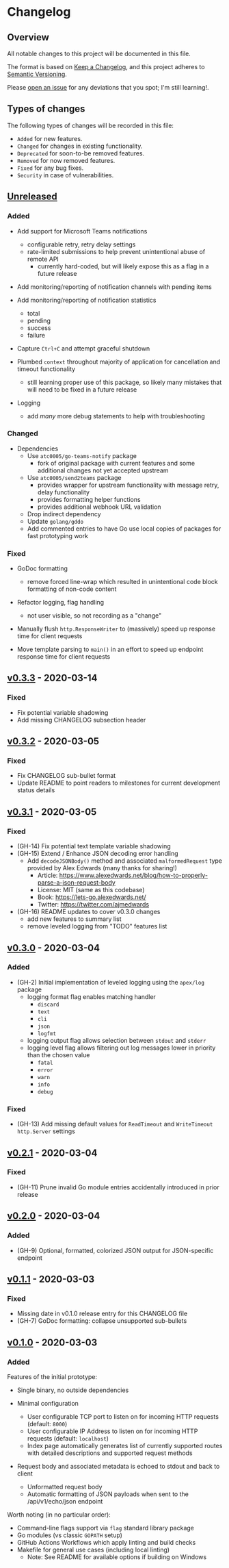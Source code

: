 # Changelog

## Overview

All notable changes to this project will be documented in this file.

The format is based on [Keep a
Changelog](https://keepachangelog.com/en/1.0.0/), and this project adheres to
[Semantic Versioning](https://semver.org/spec/v2.0.0.html).

Please [open an issue](https://github.com/atc0005/bounce/issues) for any
deviations that you spot; I'm still learning!.

## Types of changes

The following types of changes will be recorded in this file:

- `Added` for new features.
- `Changed` for changes in existing functionality.
- `Deprecated` for soon-to-be removed features.
- `Removed` for now removed features.
- `Fixed` for any bug fixes.
- `Security` in case of vulnerabilities.

## [Unreleased]

### Added

- Add support for Microsoft Teams notifications
  - configurable retry, retry delay settings
  - rate-limited submissions to help prevent unintentional abuse of remote API
    - currently hard-coded, but will likely expose this as a flag in a future
      release

- Add monitoring/reporting of notification channels with pending items

- Add monitoring/reporting of notification statistics
  - total
  - pending
  - success
  - failure

- Capture `Ctrl+C` and attempt graceful shutdown

- Plumbed `context` throughout majority of application for cancellation and
  timeout functionality
  - still learning proper use of this package, so likely many mistakes that
    will need to be fixed in a future release

- Logging
  - add *many* more debug statements to help with troubleshooting

### Changed

- Dependencies
  - Use `atc0005/go-teams-notify` package
    - fork of original package with current features and some additional
      changes not yet accepted upstream
  - Use `atc0005/send2teams` package
    - provides wrapper for upstream functionality with message retry, delay
      functionality
    - provides formatting helper functions
    - provides additional webhook URL validation
  - Drop indirect dependency
  - Update `golang/gddo`
  - Add commented entries to have Go use local copies of packages for fast
    prototyping work

### Fixed

- GoDoc formatting
  - remove forced line-wrap which resulted in unintentional code block
    formatting of non-code content

- Refactor logging, flag handling
  - not user visible, so not recording as a "change"

- Manually flush `http.ResponseWriter` to (massively) speed up response time
  for client requests

- Move template parsing to `main()` in an effort to speed up endpoint response
  time for client requests

## [v0.3.3] - 2020-03-14

### Fixed

- Fix potential variable shadowing
- Add missing CHANGELOG subsection header

## [v0.3.2] - 2020-03-05

### Fixed

- Fix CHANGELOG sub-bullet format
- Update README to point readers to milestones for current development status
  details

## [v0.3.1] - 2020-03-05

### Fixed

- (GH-14) Fix potential text template variable shadowing
- (GH-15) Extend / Enhance JSON decoding error handling
  - Add `decodeJSONBody()` method and associated `malformedRequest` type
    provided by Alex Edwards (many thanks for sharing!)
    - Article:
      <https://www.alexedwards.net/blog/how-to-properly-parse-a-json-request-body>
    - License: MIT (same as this codebase)
    - Book: <https://lets-go.alexedwards.net/>
    - Twitter: <https://twitter.com/ajmedwards>
- (GH-16) README updates to cover v0.3.0 changes
  - add new features to summary list
  - remove leveled logging from "TODO" features list

## [v0.3.0] - 2020-03-04

### Added

- (GH-2) Initial implementation of leveled logging using the `apex/log`
  package
  - logging format flag enables matching handler
    - `discard`
    - `text`
    - `cli`
    - `json`
    - `logfmt`
  - logging output flag allows selection between `stdout` and `stderr`
  - logging level flag allows filtering out log messages lower in priority
    than the chosen value
    - `fatal`
    - `error`
    - `warn`
    - `info`
    - `debug`

### Fixed

- (GH-13) Add missing default values for `ReadTimeout` and `WriteTimeout`
  `http.Server` settings

## [v0.2.1] - 2020-03-04

### Fixed

- (GH-11) Prune invalid Go module entries accidentally introduced in prior
  release

## [v0.2.0] - 2020-03-04

### Added

- (GH-9) Optional, formatted, colorized JSON output for JSON-specific endpoint

## [v0.1.1] - 2020-03-03

### Fixed

- Missing date in v0.1.0 release entry for this CHANGELOG file
- (GH-7) GoDoc formatting: collapse unsupported sub-bullets

## [v0.1.0] - 2020-03-03

### Added

Features of the initial prototype:

- Single binary, no outside dependencies

- Minimal configuration
  - User configurable TCP port to listen on for incoming HTTP requests
    (default: `8000`)
  - User configurable IP Address to listen on for incoming HTTP requests
    (default: `localhost`)
  - Index page automatically generates list of currently supported routes with
    detailed descriptions and supported request methods

- Request body and associated metadata is echoed to stdout and back to client
  - Unformatted request body
  - Automatic formatting of JSON payloads when sent to the /api/v1/echo/json
    endpoint

Worth noting (in no particular order):

- Command-line flags support via `flag` standard library package
- Go modules (vs classic `GOPATH` setup)
- GitHub Actions Workflows which apply linting and build checks
- Makefile for general use cases (including local linting)
  - Note: See README for available options if building on Windows

[Unreleased]: https://github.com/atc0005/bounce/compare/v0.3.3...HEAD
[v0.3.3]: https://github.com/atc0005/bounce/releases/tag/v0.3.3
[v0.3.2]: https://github.com/atc0005/bounce/releases/tag/v0.3.2
[v0.3.1]: https://github.com/atc0005/bounce/releases/tag/v0.3.1
[v0.3.0]: https://github.com/atc0005/bounce/releases/tag/v0.3.0
[v0.2.1]: https://github.com/atc0005/bounce/releases/tag/v0.2.1
[v0.2.0]: https://github.com/atc0005/bounce/releases/tag/v0.2.0
[v0.1.1]: https://github.com/atc0005/bounce/releases/tag/v0.1.1
[v0.1.0]: https://github.com/atc0005/bounce/releases/tag/v0.1.0
